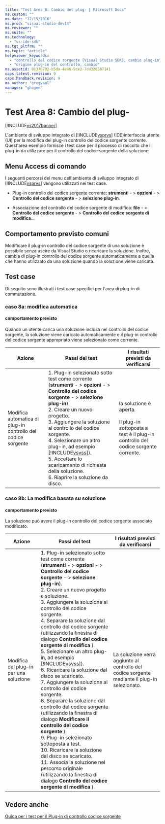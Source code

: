 ```yaml
---
title: "Test Area 8: Cambio del plug- | Microsoft Docs"
ms.custom: ""
ms.date: "12/15/2016"
ms.prod: "visual-studio-dev14"
ms.reviewer: ""
ms.suite: ""
ms.technology: 
  - "vs-ide-sdk"
ms.tgt_pltfrm: ""
ms.topic: "article"
helpviewer_keywords: 
  - "controllo del codice sorgente [Visual Studio SDK], cambio plug-in"
  - "origine plug-in del controllo, cambio"
ms.assetid: 01370792-b5da-4e46-9ce2-7dd326587141
caps.latest.revision: 9
caps.handback.revision: 9
ms.author: "gregvanl"
manager: "ghogen"
---
```

# Test Area 8: Cambio del plug-
[!INCLUDE[vs2017banner](../../code-quality/includes/vs2017banner.md)]

L'ambiente di sviluppo integrato di [!INCLUDE[vsprvs](../../code-quality/includes/vsprvs_md.md)] \(IDE\)interfaccia utente \(UI\) per la modifica del plug\-in controllo del codice sorgente corrente.  Quest'area esempio fornisce i test case per il processo di raccolto che i plug\-in da utilizzare per il controllo del codice sorgente della soluzione.  
  
## Menu Access di comando  
 I seguenti percorsi del menu dell'ambiente di sviluppo integrato di [!INCLUDE[vsprvs](../../code-quality/includes/vsprvs_md.md)] vengono utilizzati nei test case.  
  
-   Plug\-in controllo del codice sorgente corrente: **strumenti** \- \> **opzioni** \- \> **Controllo del codice sorgente** \- \> **selezione plug\-in**.  
  
-   Associazione del controllo del codice sorgente di modifica: **file** \- \> **Controllo del codice sorgente** \- \> **Controllo del codice sorgente di modifica**…  
  
## Comportamento previsto comuni  
 Modificare il plug\-in controllo del codice sorgente di una soluzione è possibile senza uscire da Visual Studio o ricaricare la soluzione.  Inoltre, cambia di plug\-in controllo del codice sorgente automaticamente a quella che hanno utilizzato da una soluzione quando la soluzione viene caricata.  
  
## Test case  
 Di seguito sono illustrati i test case specifici per l'area di plug\-in di commutazione.  
  
### caso 8a: modifica automatica  
  
#### comportamento previsto  
 Quando un utente carica una soluzione inclusa nel controllo del codice sorgente, la soluzione viene caricato automaticamente e il plug\-in controllo del codice sorgente appropriato viene selezionato come corrente.  
  
|Azione|Passi del test|I risultati previsti da verificarsi|  
|------------|--------------------|-----------------------------------------|  
|Modifica automatica di plug\-in controllo del codice sorgente|1.  Plug\-in selezionato sotto test come corrente \(**strumenti** \- \> **opzioni** \- \> **Controllo del codice sorgente** \- \> **selezione plug\-in**\).<br />2.  Creare un nuovo progetto.<br />3.  Aggiungere la soluzione al controllo del codice sorgente.<br />4.  Selezionare un altro plug\-in, ad esempio [!INCLUDE[vsvss](../../extensibility/includes/vsvss_md.md)]\).<br />5.  Accettare lo scaricamento di richiesta della soluzione.<br />6.  Riaprire la soluzione da disco.|la soluzione è aperta.<br /><br /> Il plug\-in sottoposta a test è il plug\-in controllo del codice sorgente corrente.|  
  
### caso 8b: La modifica basata su soluzione  
  
#### comportamento previsto  
 La soluzione può avere il plug\-in controllo del codice sorgente associato modificato.  
  
|Azione|Passi del test|I risultati previsti da verificarsi|  
|------------|--------------------|-----------------------------------------|  
|Modifica del plug\-in per una soluzione|1.  Plug\-in selezionato sotto test come corrente \(**strumenti** \- \> **opzioni** \- \> **Controllo del codice sorgente** \- \> **selezione plug\-in**\).<br />2.  Creare un nuovo progetto e soluzione.<br />3.  Aggiungere la soluzione al controllo del codice sorgente.<br />4.  Separare la soluzione dal controllo del codice sorgente \(utilizzando la finestra di dialogo **Controllo del codice sorgente di modifica** \).<br />5.  Selezionare un altro plug\-in, ad esempio [!INCLUDE[vsvss](../../extensibility/includes/vsvss_md.md)]\).<br />6.  Ricaricare la soluzione dal disco se scaricato.<br />7.  Aggiungere la soluzione al controllo del codice sorgente.<br />8.  Separare la soluzione dal controllo del codice sorgente \(utilizzando la finestra di dialogo **Modificare il controllo del codice sorgente** \).<br />9. Plug\-in selezionato sottoposta a test.<br />10. Ricaricare la soluzione dal disco se scaricato.<br />11. Associa la soluzione nel percorso originale \(utilizzando la finestra di dialogo **Controllo del codice sorgente di modifica** \).|La soluzione verrà aggiunto al controllo del codice sorgente mediante il plug\-in selezionato.|  
  
## Vedere anche  
 [Guida per i test per il Plug\-in di controllo codice sorgente](../../extensibility/internals/test-guide-for-source-control-plug-ins.md)